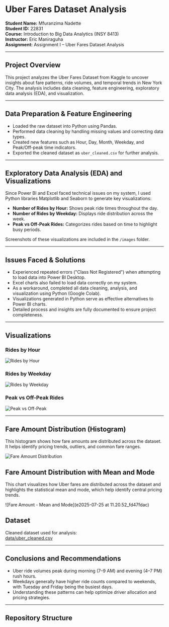 # Uber Fares Dataset Analysis

**Student Name:** Mfuranzima Nadette  
**Student ID:** 22831  
**Course:** Introduction to Big Data Analytics (INSY 8413)  
**Instructor:** Eric Maniraguha  
**Assignment:** Assignment I – Uber Fares Dataset Analysis  

---

## Project Overview

This project analyzes the Uber Fares Dataset from Kaggle to uncover insights about fare patterns, ride volumes, and temporal trends in New York City. The analysis includes data cleaning, feature engineering, exploratory data analysis (EDA), and visualization.

---

## Data Preparation & Feature Engineering

- Loaded the raw dataset into Python using Pandas.
- Performed data cleaning by handling missing values and correcting data types.
- Created new features such as Hour, Day, Month, Weekday, and Peak/Off-peak time indicators.
- Exported the cleaned dataset as `uber_cleaned.csv` for further analysis.

---

## Exploratory Data Analysis (EDA) and Visualizations

Since Power BI and Excel faced technical issues on my system, I used Python libraries Matplotlib and Seaborn to generate key visualizations:

- **Number of Rides by Hour:** Shows peak ride times throughout the day.  
- **Number of Rides by Weekday:** Displays ride distribution across the week.  
- **Peak vs Off-Peak Rides:** Categorizes rides based on time to highlight busy periods.

Screenshots of these visualizations are included in the `/images` folder.

---

## Issues Faced & Solutions

- Experienced repeated errors ("Class Not Registered") when attempting to load data into Power BI Desktop.  
- Excel charts also failed to load data correctly on my system.  
- As a workaround, completed all data cleaning, analysis, and visualization using Python (Google Colab).  
- Visualizations generated in Python serve as effective alternatives to Power BI charts.  
- Detailed process and insights are fully documented to ensure project completeness.

---

## Visualizations

### Rides by Hour  
![Rides by Hour](number_of_rides_by_hour)

### Rides by Weekday  
![Rides by Weekday](rides_by_weekday)

### Peak vs Off-Peak Rides  
![Peak vs Off-Peak](peak_Offpeak)

---
## Fare Amount Distribution (Histogram)

This histogram shows how fare amounts are distributed across the dataset. It helps identify pricing trends, outliers, and common fare ranges.

![Fare Amount Distribution](Fare_Amount_Distribution(Histogram))
## Fare Amount Distribution with Mean and Mode

This chart visualizes how Uber fares are distributed across the dataset and highlights the statistical mean and mode, which help identify central pricing trends.

![Fare Amount - Mean and Mode](e2025-07-25 at 11.20.52_fd47fdac)



## Dataset

Cleaned dataset used for analysis:  
[data/uber_cleaned.csv](uber_cleaned.csv)

---

## Conclusions and Recommendations

- Uber ride volumes peak during morning (7–9 AM) and evening (4–7 PM) rush hours.  
- Weekdays generally have higher ride counts compared to weekends, with Tuesday and Friday being the busiest days.  
- Understanding these patterns can help optimize driver allocation and pricing strategies.

---

## Repository Structure

